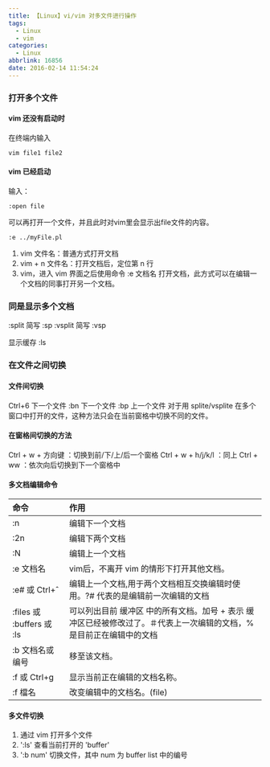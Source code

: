 ```yaml
---
title: 【Linux】vi/vim 对多文件进行操作
tags:
  - Linux
  - vim
categories:
  - Linux
abbrlink: 16856
date: 2016-02-14 11:54:24
---
```

### 打开多个文件

#### vim 还没有启动时

在终端内输入

```
vim file1 file2
```

#### vim 已经启动

输入：
```
:open file
```

可以再打开一个文件，并且此时对vim里会显示出file文件的内容。

```
:e ../myFile.pl
```

1. vim 文件名：普通方式打开文档
2. vim + n 文件名：打开文档后，定位第 n 行
3. vim，进入 vim 界面之后使用命令 :e 文档名 打开文档，此方式可以在编辑一个文档的同事打开另一个文档。

<!-- more -->

### 同是显示多个文档
:split 简写 :sp
:vsplit 简写 :vsp

显示缓存 :ls

### 在文件之间切换

#### 文件间切换

Ctrl+6 下一个文件
:bn 下一个文件
:bp 上一个文件
对于用 splite/vsplite 在多个窗口中打开的文件，这种方法只会在当前窗格中切换不同的文件。

#### 在窗格间切换的方法

Ctrl + w + 方向键 ：切换到前/下/上/后一个窗格
Ctrl + w + h/j/k/l ：同上
Ctrl + ww ：依次向后切换到下一个窗格中

#### 多文档编辑命令

|命令|作用|
|:--|:--|
|:n|编辑下一个文档|
|:2n|编辑下两个文档|
|:N|编辑上一个文档|
|:e 文档名|vim后，不离开 vim 的情形下打开其他文档。| 
|:e# 或 Ctrl+ˆ|编辑上一个文档,用于两个文档相互交换编辑时使用。?# 代表的是编辑前一次编辑的文档| 
|:files 或 :buffers 或 :ls|可以列出目前 缓冲区 中的所有文档。加号 + 表示 缓冲区已经被修改过了。＃代表上一次编辑的文档，%是目前正在编辑中的文档| 
|:b 文档名或编号|移至该文档。| 
|:f  或 Ctrl+g|显示当前正在编辑的文档名称。| 
|:f 檔名|改变编辑中的文档名。(file)|


#### 多文件切换
1. 通过 vim 打开多个文件
2. ':ls' 查看当前打开的 'buffer'
3. ':b num' 切换文件，其中 num 为 buffer list 中的编号

